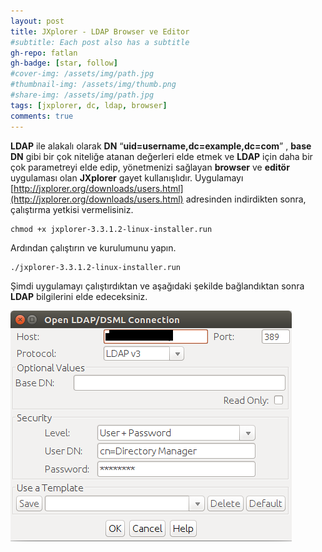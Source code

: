 ```yaml
---
layout: post
title: JXplorer - LDAP Browser ve Editor
#subtitle: Each post also has a subtitle
gh-repo: fatlan
gh-badge: [star, follow]
#cover-img: /assets/img/path.jpg
#thumbnail-img: /assets/img/thumb.png
#share-img: /assets/img/path.jpg
tags: [jxplorer, dc, ldap, browser]
comments: true
---
```

**LDAP** ile alakalı olarak **DN** “**uid=username,dc=example,dc=com**” , **base DN** gibi bir çok niteliğe atanan değerleri elde etmek ve **LDAP** için daha bir çok parametreyi elde edip, yönetmenizi sağlayan **browser** ve **editör** uygulaması olan **JXplorer** gayet kullanışlıdır. Uygulamayı [http://jxplorer.org/downloads/users.html](http://jxplorer.org/downloads/users.html) adresinden indirdikten sonra, çalıştırma yetkisi vermelisiniz.

~~~
chmod +x jxplorer-3.3.1.2-linux-installer.run
~~~

Ardından çalıştırın ve kurulumunu yapın.

~~~
./jxplorer-3.3.1.2-linux-installer.run
~~~

Şimdi uygulamayı çalıştırdıktan ve aşağıdaki şekilde bağlandıktan sonra **LDAP** bilgilerini elde edeceksiniz.

![Crepe](/assets/img/jxplorer-ldap-b/jx-ldp-b01.png)

